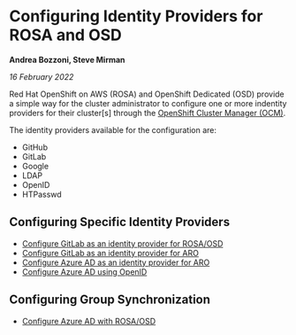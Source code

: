 # Configuring Identity Providers for ROSA and OSD #

**Andrea Bozzoni, Steve Mirman**

*16 February 2022*

Red Hat OpenShift on AWS (ROSA) and OpenShift Dedicated (OSD) provide a simple way for the cluster administrator to configure one or more indentity providers for their cluster[s]  through the [OpenShift Cluster Manager (OCM)](https://cloud.redhat.com/openshift).

The identity providers available for the configuration are:

+ GitHub
+ GitLab
+ Google
+ LDAP
+ OpenID
+ HTPasswd

## Configuring Specific Identity Providers

* [Configure GitLab as an identity provider for ROSA/OSD](./gitlab)
* [Configure GitLab as an identity provider for ARO](./gitlab-aro)
* [Configure Azure AD as an identity provider for ARO](./azuread-aro)
* [Configure Azure AD using OpenID](./azuread)

## Configuring Group Synchronization

* [Configure Azure AD with ROSA/OSD](./az-ad-grp-sync)
